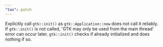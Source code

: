 ```yaml
---
"tao": patch
---
```


Explicitly call `gtk::init()` as `gtk::Application::new` does not call it reliably.
If `gtk::init()` is not called, 'GTK may only be used from the main thread' error can occur later.
`gtk::init()` checks if already initialized and does nothing if so.
